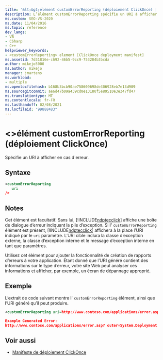 ```yaml
---
title: '&lt;&gt;élément customErrorReporting (déploiement ClickOnce) | Microsoft Docs'
description: L’élément customErrorReporting spécifie un URI à afficher lorsqu’une erreur se produit au lieu d’une boîte de dialogue d’erreur affichant la pile d’exception.
ms.custom: SEO-VS-2020
ms.date: 11/04/2016
ms.topic: reference
dev_langs:
- VB
- CSharp
- C++
helpviewer_keywords:
- <customErrorReporting> element [ClickOnce deployment manifest]
ms.assetid: 7d31816e-c692-46b5-9cc9-753284b3bcda
author: mikejo5000
ms.author: mikejo
manager: jmartens
ms.workload:
- multiple
ms.openlocfilehash: b168b3bcb90ae758609698de306928eb7e13d909
ms.sourcegitcommit: ae6d47b09a439cd0e13180f5e89510e3e347fd47
ms.translationtype: MT
ms.contentlocale: fr-FR
ms.lasthandoff: 02/08/2021
ms.locfileid: "99888483"
---
```

# <a name="ltcustomerrorreportinggt-element-clickonce-deployment"></a>&lt;&gt;élément customErrorReporting (déploiement ClickOnce)
Spécifie un URI à afficher en cas d'erreur.

## <a name="syntax"></a>Syntaxe

```xml
<customErrorReporting
   uri
/>
```

## <a name="remarks"></a>Notes
 Cet élément est facultatif. Sans lui, [!INCLUDE[ndptecclick](../deployment/includes/ndptecclick_md.md)] affiche une boîte de dialogue d’erreur indiquant la pile d’exception. Si l' `customErrorReporting` élément est présent, [!INCLUDE[ndptecclick](../deployment/includes/ndptecclick_md.md)] affichera à la place l’URI indiqué par le `uri` paramètre. L’URI cible inclura la classe d’exception externe, la classe d’exception interne et le message d’exception interne en tant que paramètres.

 Utilisez cet élément pour ajouter la fonctionnalité de création de rapports d’erreurs à votre application. Étant donné que l’URI généré contient des informations sur le type d’erreur, votre site Web peut analyser ces informations et afficher, par exemple, un écran de dépannage approprié.

## <a name="example"></a>Exemple
 L’extrait de code suivant montre l' `customErrorReporting` élément, ainsi que l’URI généré qu’il peut produire.

```xml
<customErrorReporting uri=http://www.contoso.com/applications/error.asp />

Example Generated Error:
http://www.contoso.com/applications/error.asp? outer=System.Deployment.Application.InvalidDeploymentException&&inner=System.Deployment.Application.InvalidDeploymentException&&msg=The%20application%20manifest%20is%20signed,%20but%20the%20deployment%20manifest%20is%20unsigned.%20Both%20manifests%20must%20be%20either%20signed%20or%20unsigned.
```

## <a name="see-also"></a>Voir aussi
- [Manifeste de déploiement ClickOnce](../deployment/clickonce-deployment-manifest.md)